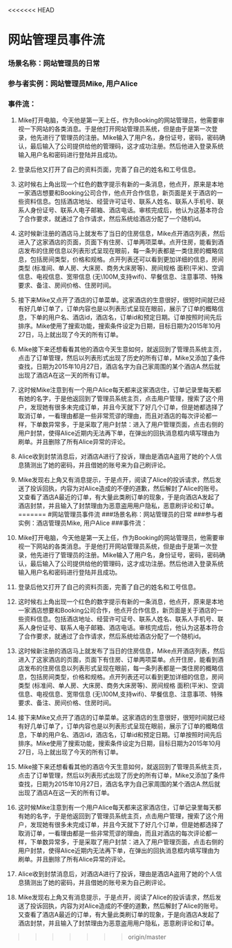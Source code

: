 <<<<<<< HEAD
# 网站管理员事件流

### 场景名称：网站管理员的日常

### 参与者实例：网站管理员Mike, 用户Alice

### 事件流：

1.	Mike打开电脑，今天他是第一天上任，作为Booking的网站管理员，他需要审视一下网站的各类消息。于是他打开网站管理员系统，但是由于是第一次登录，他先进行了管理员的注册。Mike输入了用户名，身份证号，密码，密码确认，最后输入了公司提供给他的管理码，这才成功注册。然后他进入登录系统输入用户名和密码进行登陆并且成功。

2.	登录后他又打开了自己的资料页面，完善了自己的姓名和工号信息。

3.	这时候右上角出现一个红色的数字提示有新的一条消息，他点开，原来是本地一家酒店想要和Booking公司合作，他点开合作信息，新页面是关于酒店的一些资料信息。包括酒店地址、经营许可证号、联系人姓名、联系人手机号、联系人身份证号、联系人电子邮箱、酒店电话。审核完成后，他认为这基本符合了合作要求，就通过了合作请求，然后系统给酒店分配了一个随机id。

4.	这时候新注册的酒店马上就发布了当日的住房信息，Mike点开酒店列表，然后进入了这家酒店的页面，页面下有住房、订单两项菜单。点开住房，能看到酒店发布的住房信息以列表形式呈现在眼前，每一条列表都是一类住房的概略信息，包括房间类型，价格和规格。点开列表还可以看到更加详细的信息，房间类型 (标准间、单人房、大床房、商务大床房等)、房间规格 面积(平米)、空调信息、电视信息、宽带信息 (无\100M,支持wifi)、早餐信息、注意事项、特殊要求、备注、房间价格、住房时间。

5.	接下来Mike又点开了酒店的订单菜单。这家酒店的生意很好，很短时间就已经有好几单订单了，订单内容也是以列表形式呈现在眼前，展示了订单的概略信息，下单的用户名、酒店id，酒店名，订单id和预定日期。订单按照时间先后排序。Mike使用了搜索功能，搜索条件设定为日期，目标日期为2015年10月27日，马上就出现了今天的所有订单。

6.	Mike接下来还想看看其他的酒店今天生意如何，就返回到了管理员系统主页，点击了订单管理，然后以列表形式出现了历史的所有订单，Mike又添加了条件查找，日期为2015年10月27日，酒店名字为自己家周围的某个酒店A.然后就出现了酒店A在这一天的所有订单。

7.	这时候Mike注意到有一个用户Alice每天都来这家酒店住，订单记录里每天都有她的名字，于是他返回到了管理员系统主页，点击用户管理，搜索了这个用户，发现她有很多未完成订单，并且今天就下了好几个订单，但是她都选择了取消订单，一看理由都是一些非常荒谬的理由，而且对酒店的每次评论都一样，下单数异常多，于是采取了用户封禁：进入了用户管理页面，点击右侧的用户封禁，使得Alice近期内无法再下单，在弹出的回执消息框内填写理由为刷单。并且删除了所有Alice异常的评论。

8.	Alice收到封禁消息后，对酒店A进行了投诉，理由是酒店A盗用了她的个人信息猜测出了她的密码，并且借她的账号来为自己刷评论。

9.	Mike发现右上角又有消息提示，于是点开，阅读了Alice的投诉请求，然后发送了投诉回执，内容为对Alice造成的不便的道歉，然后解封了Alice的账号。又查看了酒店A最近的订单，有大量此类刷订单的现象，于是向酒店A发起了酒店封禁，并且输入了封禁理由为恶意盗用用户隐私，恶意刷评论和订单。
=======
#网站管理员事件流
###场景名称：网站管理员的日常
###参与者实例：酒店管理员Mike, 用户Alice
###事件流：
1.	Mike打开电脑，今天他是第一天上任，作为Booking的网站管理员，他需要审视一下网站的各类消息。于是他打开网站管理员系统，但是由于是第一次登录，他先进行了管理员的注册。Mike输入了用户名，身份证号，密码，密码确认，最后输入了公司提供给他的管理码，这才成功注册。然后他进入登录系统输入用户名和密码进行登陆并且成功。
2.	登录后他又打开了自己的资料页面，完善了自己的姓名和工号信息。
3.	这时候右上角出现一个红色的数字提示有新的一条消息，他点开，原来是本地一家酒店想要和Booking公司合作，他点开合作信息，新页面是关于酒店的一些资料信息。包括酒店地址、经营许可证号、联系人姓名、联系人手机号、联系人身份证号、联系人电子邮箱、酒店电话。审核完成后，他认为这基本符合了合作要求，就通过了合作请求，然后系统给酒店分配了一个随机id。
4.	这时候新注册的酒店马上就发布了当日的住房信息，Mike点开酒店列表，然后进入了这家酒店的页面，页面下有住房、订单两项菜单。点开住房，能看到酒店发布的住房信息以列表形式呈现在眼前，每一条列表都是一类住房的概略信息，包括房间类型，价格和规格。点开列表还可以看到更加详细的信息，房间类型 (标准间、单人房、大床房、商务大床房等)、房间规格 面积(平米)、空调信息、电视信息、宽带信息 (无\100M,支持wifi)、早餐信息、注意事项、特殊要求、备注、房间价格、住房时间。
5.	接下来Mike又点开了酒店的订单菜单。这家酒店的生意很好，很短时间就已经有好几单订单了，订单内容也是以列表形式呈现在眼前，展示了订单的概略信息，下单的用户名、酒店id，酒店名，订单id和预定日期。订单按照时间先后排序。Mike使用了搜索功能，搜索条件设定为日期，目标日期为2015年10月27日，马上就出现了今天的所有订单。
6.	Mike接下来还想看看其他的酒店今天生意如何，就返回到了管理员系统主页，点击了订单管理，然后以列表形式出现了历史的所有订单，Mike又添加了条件查找，日期为2015年10月27日，酒店名字为自己家周围的某个酒店A.然后就出现了酒店A在这一天的所有订单。
7.	这时候Mike注意到有一个用户Alice每天都来这家酒店住，订单记录里每天都有她的名字，于是他返回到了管理员系统主页，点击用户管理，搜索了这个用户，发现她有很多未完成订单，并且今天就下了好几个订单，但是她都选择了取消订单，一看理由都是一些非常荒谬的理由，而且对酒店的每次评论都一样，下单数异常多，于是采取了用户封禁：进入了用户管理页面，点击右侧的用户封禁，使得Alice近期内无法再下单，在弹出的回执消息框内填写理由为刷单。并且删除了所有Alice异常的评论。
8.	Alice收到封禁消息后，对酒店A进行了投诉，理由是酒店A盗用了她的个人信息猜测出了她的密码，并且借她的账号来为自己刷评论。
9.	Mike发现右上角又有消息提示，于是点开，阅读了Alice的投诉请求，然后发送了投诉回执，内容为对Alice造成的不便的道歉，然后解封了Alice的账号。又查看了酒店A最近的订单，有大量此类刷订单的现象，于是向酒店A发起了酒店封禁，并且输入了封禁理由为恶意盗用用户隐私，恶意刷评论和订单。
>>>>>>> origin/master
